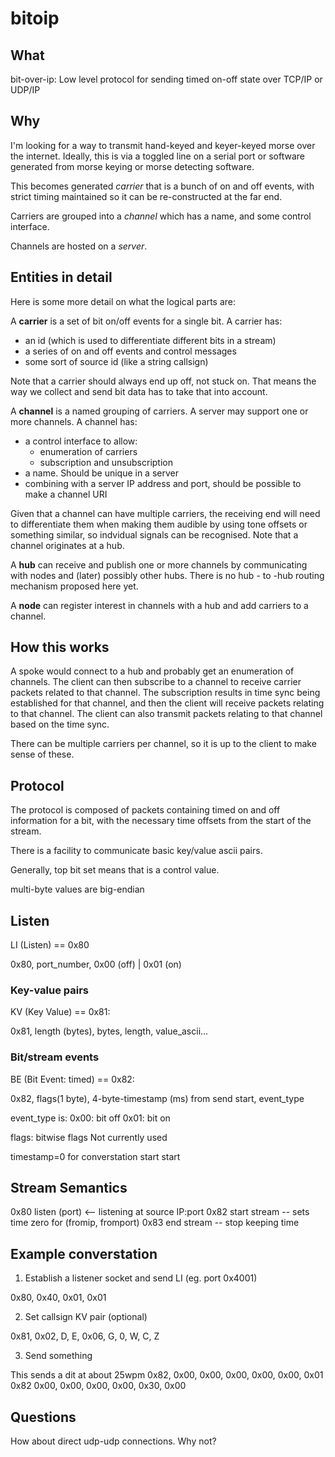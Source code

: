 # bitoip

## What

bit-over-ip: Low level protocol for sending timed on-off state over TCP/IP or UDP/IP

## Why

I'm looking for a way to transmit hand-keyed and keyer-keyed morse over the
internet.  Ideally, this is via a toggled line on a serial port or software
generated from morse keying or morse detecting software.

This becomes generated *carrier* that is a bunch of on and off events, with strict timing maintained so it can be re-constructed at
the far end.

Carriers are grouped into a *channel* which has a name, and some control interface.

Channels are hosted on a *server*.

##  Entities in detail

Here is some more detail on what the logical parts are:

A **carrier** is a set of bit on/off events for a single bit.  A carrier has:
 - an id (which is used to differentiate different bits in a stream)
 - a series of on and off events and control messages
 - some sort of source id (like a string callsign)

Note that a carrier should always end up off, not stuck on.  That means the way we collect and send bit data has to
take that into account.

A **channel** is a named grouping of carriers.  A server may support one or more channels.  A channel has:
 - a control interface to allow:
    - enumeration of carriers
    - subscription and unsubscription
 - a name.  Should be unique in a server
 - combining with a server IP address and port, should be possible to make a channel URI

 Given that a channel can have multiple carriers, the receiving end will need to differentiate them when making them audible by
 using tone offsets or something similar, so indvidual signals can be recognised. Note that a channel originates at a hub.

A **hub** can receive and publish one or more channels by communicating with nodes and (later) possibly other hubs.
There is no hub - to -hub routing mechanism proposed here yet.

A **node** can register interest in channels with a hub and add carriers to a channel.

## How this works

A spoke would connect to a hub and probably get an enumeration of channels.  The client can then
subscribe to a channel to receive carrier packets related to that channel.  The subscription results in time
sync being established for that channel, and then the client will receive packets relating to that channel.  The client
can also transmit packets relating to that channel based on the time sync.

There can be multiple carriers per channel, so it is up to the client to make sense of these.





## Protocol

The protocol is composed of packets containing timed on and off information for a bit, with the
necessary time offsets from the start of the stream.

There is a facility to communicate basic key/value ascii pairs.

Generally, top bit set means that is a control value.

multi-byte values are big-endian

## Listen
LI (Listen) == 0x80

0x80, port_number, 0x00 (off) | 0x01 (on)

### Key-value pairs

KV (Key Value) == 0x81:

0x81, length (bytes), bytes, length, value_ascii...

### Bit/stream events

BE (Bit Event: timed) == 0x82:

0x82, flags(1 byte), 4-byte-timestamp (ms) from send start, event_type

event_type is:
0x00: bit off
0x01: bit on

flags: bitwise flags
Not currently used

timestamp=0 for converstation start start

## Stream Semantics
0x80 listen (port) <-- listening at source IP:port
0x82 start stream -- sets time zero for (fromip, fromport)
0x83 end stream  -- stop keeping time

## Example converstation 

1. Establish a listener socket and send LI (eg. port 0x4001)

0x80, 0x40, 0x01, 0x01

2. Set callsign KV pair (optional)

0x81, 0x02, D, E, 0x06, G, 0, W, C, Z

3. Send something

This sends a dit at about 25wpm
0x82, 0x00, 0x00, 0x00, 0x00, 0x00, 0x01
0x82 0x00, 0x00, 0x00, 0x00, 0x30, 0x00








## Questions

How about direct udp-udp connections. Why not?


